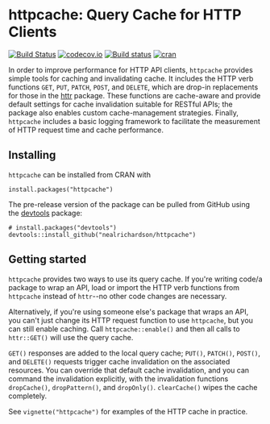 # httpcache: Query Cache for HTTP Clients

[![Build Status](https://travis-ci.org/nealrichardson/httpcache.png?branch=master)](https://travis-ci.org/nealrichardson/httpcache) [![codecov.io](https://codecov.io/github/nealrichardson/httpcache/coverage.svg?branch=master)](https://codecov.io/github/nealrichardson/httpcache?branch=master) [![Build status](https://ci.appveyor.com/api/projects/status/twvekbpe3x2tk2g5?svg=true)](https://ci.appveyor.com/project/nealrichardson/httpcache) [![cran](https://www.r-pkg.org/badges/version-last-release/httpcache)](https://cran.r-project.org/package=httpcache)

In order to improve performance for HTTP API clients, `httpcache`
provides simple tools for caching and invalidating cache. It includes the
HTTP verb functions `GET`, `PUT`, `PATCH`, `POST`, and `DELETE`, which are drop-in
replacements for those in the [httr](http://httr.r-lib.org) package.
These functions are cache-aware and provide default settings
for cache invalidation suitable for RESTful APIs; the package also
enables custom cache-management strategies. Finally, `httpcache` includes
a basic logging framework to facilitate the measurement of HTTP request
time and cache performance.

## Installing

`httpcache` can be installed from CRAN with

    install.packages("httpcache")

The pre-release version of the package can be pulled from GitHub using the [devtools](https://github.com/r-lib/devtools) package:

    # install.packages("devtools")
    devtools::install_github("nealrichardson/httpcache")

## Getting started

`httpcache` provides two ways to use its query cache. If you're writing code/a package to wrap an API, load or import the HTTP verb functions from `httpcache` instead of `httr`--no other code changes are necessary.

Alternatively, if you're using someone else's package that wraps an API, you can't just change its HTTP request function to use `httpcache`, but you can still enable caching. Call `httpcache::enable()` and then all calls to `httr::GET()` will use the query cache. 

`GET()` responses are added to the local query cache; `PUT()`, `PATCH()`, `POST()`, and `DELETE()` requests trigger cache invalidation on the associated resources. You can override that default cache invalidation, and you can command the invalidation explicitly, with the invalidation functions `dropCache()`, `dropPattern()`, and `dropOnly()`. `clearCache()` wipes the cache completely.

See `vignette("httpcache")` for examples of the HTTP cache in practice.
